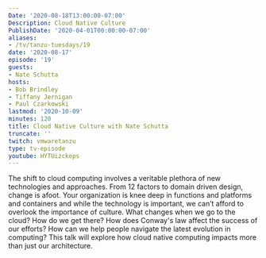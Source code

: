 ```yaml
---
Date: '2020-08-18T13:00:00-07:00'
Description: Cloud Native Culture
PublishDate: '2020-04-01T00:00:00-07:00'
aliases:
- /tv/tanzu-tuesdays/19
date: '2020-08-17'
episode: '19'
guests:
- Nate Schutta
hosts:
- Bob Brindley
- Tiffany Jernigan
- Paul Czarkowski
lastmod: '2020-10-09'
minutes: 120
title: Cloud Native Culture with Nate Schutta
truncate: ''
twitch: vmwaretanzu
type: tv-episode
youtube: HYTUizckeps
---
```


The shift to cloud computing involves a veritable plethora of new technologies and approaches. From 12 factors to domain driven design, change is afoot. Your organization is knee deep in functions and platforms and containers and while the technology is important, we can’t afford to overlook the importance of culture. What changes when we go to the cloud? How do we get there? How does Conway's law affect the success of our efforts? How can we help people navigate the latest evolution in computing? This talk will explore how cloud native computing impacts more than just our architecture.